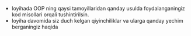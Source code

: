 - loyihada OOP ning qaysi tamoyillaridan qanday usulda foydalanganingiz kod misollari orqali tushintirilsin.
- loyiha davomida siz duch kelgan qiyinchiliklar va ularga qanday yechim berganingiz haqida